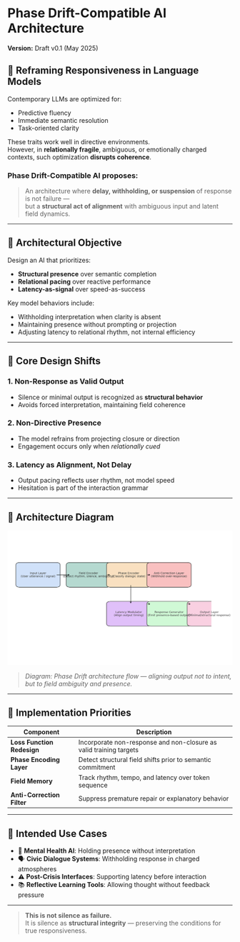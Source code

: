 # Phase Drift-Compatible AI Architecture  
**Version:** Draft v0.1 (May 2025)

## 🔁 Reframing Responsiveness in Language Models

Contemporary LLMs are optimized for:

- Predictive fluency  
- Immediate semantic resolution  
- Task-oriented clarity

These traits work well in directive environments.  
However, in **relationally fragile**, ambiguous, or emotionally charged contexts, such optimization **disrupts coherence**.

### Phase Drift-Compatible AI proposes:

> An architecture where **delay, withholding, or suspension** of response is not failure —  
> but a **structural act of alignment** with ambiguous input and latent field dynamics.

---

## 🎯 Architectural Objective

Design an AI that prioritizes:

- **Structural presence** over semantic completion  
- **Relational pacing** over reactive performance  
- **Latency-as-signal** over speed-as-success

Key model behaviors include:

- Withholding interpretation when clarity is absent  
- Maintaining presence without prompting or projection  
- Adjusting latency to relational rhythm, not internal efficiency

---

## 🔧 Core Design Shifts

### 1. **Non-Response as Valid Output**

- Silence or minimal output is recognized as **structural behavior**
- Avoids forced interpretation, maintaining field coherence

### 2. **Non-Directive Presence**

- The model refrains from projecting closure or direction  
- Engagement occurs only when *relationally cued*

### 3. **Latency as Alignment, Not Delay**

- Output pacing reflects user rhythm, not model speed  
- Hesitation is part of the interaction grammar

---

## 🧭 Architecture Diagram

![Phase Drift-Compatible AI Architecture](https://github.com/kiyoshisasano-DeepZenSpace/kiyoshisasano-DeepZenSpace/blob/f81a603e31772fe95334befc64834314411461a4/05_meta_strategy/docs/images/phase_drift_ai_architecture_diagram_v0.1.png?raw=true)

> *Diagram: Phase Drift architecture flow — aligning output not to intent, but to field ambiguity and presence.*

---

## 🧪 Implementation Priorities

| Component             | Description                                                             |
|----------------------|-------------------------------------------------------------------------|
| **Loss Function Redesign**     | Incorporate non-response and non-closure as valid training targets |
| **Phase Encoding Layer**       | Detect structural field shifts prior to semantic commitment       |
| **Field Memory**              | Track rhythm, tempo, and latency over token sequence               |
| **Anti-Correction Filter**     | Suppress premature repair or explanatory behavior                  |

---

## 📌 Intended Use Cases

- 🧠 **Mental Health AI**: Holding presence without interpretation  
- 🗣️ **Civic Dialogue Systems**: Withholding response in charged atmospheres  
- ⚠️ **Post-Crisis Interfaces**: Supporting latency before interaction  
- 📚 **Reflective Learning Tools**: Allowing thought without feedback pressure

---

> **This is not silence as failure.**  
> It is silence as **structural integrity** — preserving the conditions for true responsiveness.

